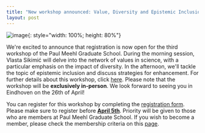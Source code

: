 ```yaml
---
title: "New workshop announced: Value, Diversity and Epistemic Inclusion in Science"
layout: post
---
```

![image](https://github.com/PaulMeehlSchool/PaulMeehlSchool.github.io/assets/157975473/305d4fa2-fd01-431d-9370-3927d1b56c39){: style="width: 100%; height: 80%"}

We're excited to announce that registration is now open for the third workshop of the Paul Meehl Graduate School. During the morning session, Vlasta Sikimić will delve into the network of values in science, with a particular emphasis on the impact of diversity. In the afternoon, we'll tackle the topic of epistemic inclusion and discuss strategies for enhancement. For further details about this workshop, click [here](epistemic.md). Please note that the workshop will be **exclusively in-person**. We look forward to seeing you in Eindhoven on the 26th of April!

You can register for this workshop by completing the [registration form](https://forms.office.com/Pages/ResponsePage.aspx?id=R_J9zM5gD0qddXBM9g78ZP_Kihp-VglPgWom9gajHXdUMzNWU1FMMlg3ODBORFlCMktDMlZDOVQ2UC4u). Please make sure to register before <ins>**April 5th**</ins>. Priority will be given to those who are members at Paul Meehl Graduate School. If you wish to become a member, please check the membership criteria on this [page](membership.md).
